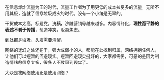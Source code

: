 在信息爆炸流量为王的时代，流量工作者为了用更低的成本拉更多的流量，无所不用其极，造就了信息垃圾成灾的时代。没有一个小编是无辜的。

干货成本太高，标题党，洗稿，沙雕营销号越来越多。内容情绪化，**理性而平静的表述不利于传播**，制造冲突，贩卖焦虑。

到处都是垃圾，头脑需要清醒。

网络的迷幻之处还在于，强大或弱小的人，都能在此找到归属，网络拥抱任何人，让他们可以短暂的回避现实。短暂回避现实挺好的，大家都需要，可恶的是因为制造情绪的信息太多，很多人不敢回到现实了。

大众是被网络使用还是使用网络？